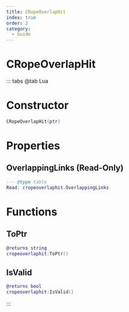 ```yaml
---
title: CRopeOverlapHit
index: true
order: 2
category:
  - Guide
---
```


# CRopeOverlapHit

::: tabs
@tab Lua
# Constructor
```lua
CRopeOverlapHit(ptr)
```
# Properties
## OverlappingLinks (Read-Only)
```lua
--- @type table
Read: cropeoverlaphit.OverlappingLinks
```
# Functions
## ToPtr
```lua
@returns string
cropeoverlaphit:ToPtr()
```
## IsValid
```lua
@returns bool
cropeoverlaphit:IsValid()
```

:::